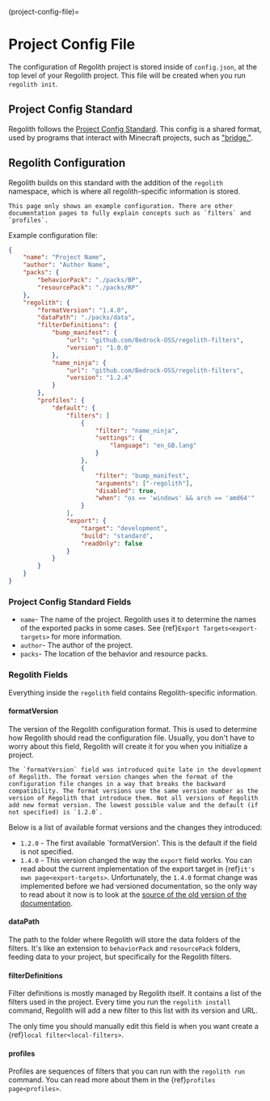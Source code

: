 (project-config-file)=
# Project Config File

The configuration of Regolith project is stored inside of `config.json`, at the top level of your Regolith project. This file will be created when you run `regolith init`.

## Project Config Standard

Regolith follows the [Project Config Standard](https://github.com/Bedrock-OSS/project-config-standard). This config is a shared format, used by programs that interact with Minecraft projects, such as ["bridge."](https://editor.bridge-core.app/).

## Regolith Configuration

Regolith builds on this standard with the addition of the `regolith` namespace, which is where all regolith-specific information is stored.

```{warning}
This page only shows an example configuration. There are other documentation pages to fully explain concepts such as `filters` and `profiles`.
```

Example configuration file:
```json
{
    "name": "Project Name",
    "author": "Author Name",
    "packs": {
        "behaviorPack": "./packs/BP",
        "resourcePack": "./packs/RP"
    },
    "regolith": {
        "formatVersion": "1.4.0",
        "dataPath": "./packs/data",
        "filterDefinitions": {
            "bump_manifest": {
                "url": "github.com/Bedrock-OSS/regolith-filters",
                "version": "1.0.0"
            },
            "name_ninja": {
                "url": "github.com/Bedrock-OSS/regolith-filters",
                "version": "1.2.4"
            }
        },
        "profiles": {
            "default": {
                "filters": [
                    {
                        "filter": "name_ninja",
                        "settings": {
                            "language": "en_GB.lang"
                        }
                    },
                    {
                        "filter": "bump_manifest",
                        "arguments": ["-regolith"],
                        "disabled": true,
                        "when": "os == 'windows' && arch == 'amd64'"
                    }
                ],
                "export": {
                    "target": "development",
                    "build": "standard",
                    "readOnly": false
                }
            }
        }
    }
}
```

### Project Config Standard Fields
- `name`- The name of the project. Regolith uses it to determine the names of the exported packs in some cases. See {ref}`Export Targets<export-targets>` for more information.
- `author`- The author of the project.
- `packs`- The location of the behavior and resource packs.

### Regolith Fields
Everything inside the `regolith` field contains Regolith-specific information.

#### formatVersion
The version of the Regolith configuration format. This is used to determine how Regolith should read the configuration file. Usually, you don't have to worry about this field, Regolith will create it for you when you initialize a project.

```{warning}
The `formatVersion` field was introduced quite late in the development of Regolith. The format version changes when the format of the configuration file changes in a way that breaks the backward compatibility. The format versions use the same version number as the version of Regolith that introduce them. Not all versions of Regolith add new format version. The lowest possible value and the default (if not specified) is `1.2.0`.
```

Below is a list of available format versions and the changes they introduced:

- `1.2.0` - The first available `formatVersion'. This is the default if the field is not specified.
- `1.4.0` - This version changed the way the `export` field works. You can read about the current implementation of the export target in {ref}`it's own page<export-targets>`. Unfortunately, the `1.4.0` format change was implemented before we had versioned documentation, so the only way to read about it now is to look at the [source of the old version of the documentation](https://github.com/Bedrock-OSS/regolith/blob/1.2.0/docs/docs/guide/export-targets.md).

#### dataPath
The path to the folder where Regolith will store the data folders of the filters. It's like an extension to `behaviorPack` and `resourcePack` folders, feeding data to your project, but specifically for the Regolith filters.

#### filterDefinitions
Filter definitions is mostly managed by Regolith itself. It contains a list of the filters used in the project. Every time you run the `regolith install` command, Regolith will add a new filter to this list with its version and URL.

The only time you should manually edit this field is when you want create a {ref}`local filter<local-filters>`.

#### profiles
Profiles are sequences of filters that you can run with the `regolith run` command. You can read more about them in the {ref}`profiles page<profiles>`.

